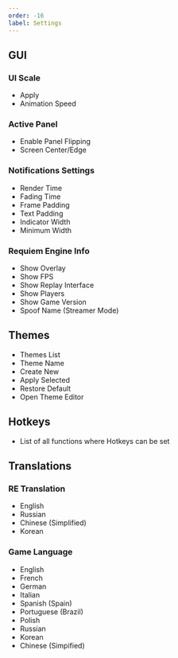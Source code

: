 ```yaml
---
order: -16
label: Settings
---
```


## GUI

### UI Scale

* Apply
* Animation Speed

### Active Panel

* Enable Panel Flipping
* Screen Center/Edge

### Notifications Settings

* Render Time
* Fading Time
* Frame Padding
* Text Padding
* Indicator Width
* Minimum Width

### Requiem Engine Info

* Show Overlay
* Show FPS
* Show Replay Interface
* Show Players
* Show Game Version
* Spoof Name (Streamer Mode)

## Themes

* Themes List
* Theme Name
* Create New
* Apply Selected
* Restore Default
* Open Theme Editor

## Hotkeys

* List of all functions where Hotkeys can be set

## Translations

### RE Translation

* English
* Russian
* Chinese (Simplified)
* Korean

### Game Language

* English
* French
* German
* Italian
* Spanish (Spain)
* Portuguese (Brazil)
* Polish
* Russian
* Korean
* Chinese (Simpified)

